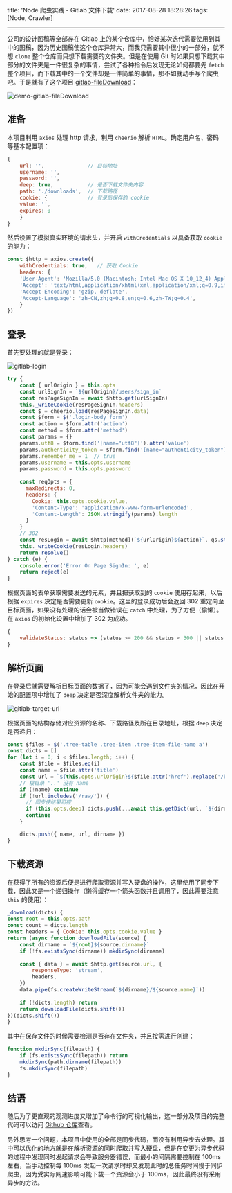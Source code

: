 title: 'Node 爬虫实践 - Gitlab 文件下载'
date: 2017-08-28 18:28:26
tags: [Node, Crawler]

---

公司的设计图稿等全部存在 Gitlab 上的某个仓库中，恰好某次迭代需要使用到其中的图稿，因为历史图稿使这个仓库异常大，而我只需要其中很小的一部分，就不想 `clone` 整个仓库而只想下载需要的文件夹。但是在使用 Git 时如果只想下载其中部分的文件夹是一件很复杂的事情，尝试了各种指令后发现无论如何都要先 `fetch` 整个项目，而下载其中的一个文件却是一件简单的事情，那不如就动手写个爬虫吧。于是就有了这个项目 [gitlab-fileDownload](https://github.com/cnzsb/gitlab-fileDownloader)：

![demo-gitlab-fileDownload](./Node%20爬虫实践%20-%20Gitlab%20文件下载/gitlab-fileDownloader.gif)

<!-- more -->

## 准备

本项目利用 `axios` 处理 http 请求，利用 `cheerio` 解析 `HTML`。确定用户名、密码等基本配置项：

```javascript
{
    url: '',              // 目标地址
    username: '',
    password: '',
    deep: true,           // 是否下载文件夹内容
    path: './downloads',  // 下载路径
    cookie: {             // 登录后保存的 cookie
    value: '',
    expires: 0
    }
}
```

然后设置了模拟真实环境的请求头，并开启 `withCredentials` 以具备获取 `cookie` 的能力：

```javascript
const $http = axios.create({
    withCredentials: true,   // 获取 Cookie
    headers: {
    'User-Agent': 'Mozilla/5.0 (Macintosh; Intel Mac OS X 10_12_4) AppleWebKit/537.36 (KHTML, like Gecko) Chrome/58.0.3029.110 Safari/537.36',
    'Accept': 'text/html,application/xhtml+xml,application/xml;q=0.9,image/webp,*/*;q=0.8',
    'Accept-Encoding': 'gzip, deflate',
    'Accept-Language': 'zh-CN,zh;q=0.8,en;q=0.6,zh-TW;q=0.4',
    }
})
```

## 登录

首先要处理的就是登录：

![gitlab-login](./Node%20爬虫实践%20-%20Gitlab%20文件下载/gitlab-login.jpg)

```javascript
try {
    const { urlOrigin } = this.opts
    const urlSignIn = `${urlOrigin}/users/sign_in`
    const resPageSignIn = await $http.get(urlSignIn)
    this._writeCookie(resPageSignIn.headers)
    const $ = cheerio.load(resPageSignIn.data)
    const $form = $('.login-body form')
    const action = $form.attr('action')
    const method = $form.attr('method')
    const params = {}
    params.utf8 = $form.find('[name="utf8"]').attr('value')
    params.authenticity_token = $form.find('[name="authenticity_token"]').attr('value')
    params.remember_me = 1  // true
    params.username = this.opts.username
    params.password = this.opts.password
    
    const reqOpts = {
      maxRedirects: 0,
      headers: {
        Cookie: this.opts.cookie.value,
        'Content-Type': 'application/x-www-form-urlencoded',
        'Content-Length': JSON.stringify(params).length
      }
    }
    // 302
    const resLogin = await $http[method](`${urlOrigin}${action}`, qs.stringify(params), reqOpts)
    this._writeCookie(resLogin.headers)
    return resolve()
} catch (e) {
    console.error('Error On Page SignIn: ', e)
    return reject(e)
}
```

根据页面的表单获取需要发送的元素，并且把获取到的 `cookie` 使用存起来，以后根据 `expires` 决定是否需要更新 `cookie`。这里的登录成功后会返回 302 重定向至目标页面，如果没有处理的话会被当做错误在 `catch` 中处理，为了方便（偷懒）。在 `axios` 的初始化设置中增加了 302 为成功。

```javascript
{
    validateStatus: status => (status >= 200 && status < 300 || status === 302)  // gitlab 登录 302 重定向
}
```

## 解析页面

在登录后就需要解析目标页面的数据了，因为可能会遇到文件夹的情况，因此在开始的配置项中增加了 `deep` 决定是否深度解析文件夹的能力。

![gitlab-target-url](./Node%20爬虫实践%20-%20Gitlab%20文件下载/gitlab-target-url.jpg)

根据页面的结构存储对应资源的名称、下载路径及所在目录地址，根据 `deep` 决定是否递归：

```javascript
const $files = $('.tree-table .tree-item .tree-item-file-name a')
const dicts = []
for (let i = 0; i < $files.length; i++) {
    const $file = $files.eq(i)
    const name = $file.attr('title')
    const url = `${this.opts.urlOrigin}${$file.attr('href').replace('/blob/', '/raw/')}`
    // 根目录 '..' 没有 name
    if (!name) continue
    if (!url.includes('/raw/')) {
      // 同步使结果可控
      if (this.opts.deep) dicts.push(...await this.getDict(url, `${dirname}${name}/`))
      continue
    }

    dicts.push({ name, url, dirname })
}
```

## 下载资源

在获得了所有的资源后便是进行爬取资源并写入硬盘的操作，这里使用了同步下载，因此又是一个递归操作（懒得缓存一个箭头函数并且调用了，因此需要注意 `this` 的使用）：

```javascript
_download(dicts) {
const root = this.opts.path
const count = dicts.length
const headers = { Cookie: this.opts.cookie.value }
return (async function downloadFile(source) {
    const dirname = `${root}${source.dirname}`
    if (!fs.existsSync(dirname)) mkdirSync(dirname)
        
    const { data } = await $http.get(source.url, {
        responseType: 'stream',
        headers,
    })
    data.pipe(fs.createWriteStream(`${dirname}/${source.name}`))
        
    if (!dicts.length) return
    return downloadFile(dicts.shift())
})(dicts.shift())
}
```

其中在保存文件的时候需要检测是否存在文件夹，并且按需进行创建：

```javascript
function mkdirSync(filepath) {
    if (fs.existsSync(filepath)) return
    mkdirSync(path.dirname(filepath))
    fs.mkdirSync(filepath)
}
```

## 结语

随后为了更直观的观测进度又增加了命令行的可视化输出，这一部分及项目的完整代码可以访问 [Github 仓库](https://github.com/cnzsb/gitlab-fileDownloader)查看。

另外思考一个问题，本项目中使用的全部是同步代码，而没有利用异步去处理。其中可以优化的地方就是在解析资源的同时爬取并写入硬盘，但是在变更为异步代码的过程中发现同时发起请求会导致服务器错误，而最小的间隔需要控制在 100ms 左右，当手动控制每 100ms 发起一次请求时却又发现此时的总任务时间慢于同步爬虫，因为受实际网速影响可能下载一个资源会小于 100ms，因此最终没有采用异步的方法。
